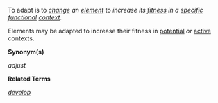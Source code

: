 To adapt is to *[change](https://github.com/gcassel/Modular-Organization-Terminology/blob/master/terms/change.md) an [element](https://github.com/gcassel/Modular-Organization-Terminology/blob/master/terms/element.md)* to *increase its [fitness](https://github.com/gcassel/Modular-Organization-Terminology/blob/master/terms/fitness.md) in a [specific](https://github.com/gcassel/Modular-Organization-Terminology/blob/master/terms/specific.md) [functional](https://github.com/gcassel/Modular-Organization-Terminology/blob/master/terms/function.md) [context](https://github.com/gcassel/Modular-Organization-Terminology/blob/master/terms/context.md)*.

Elements may be adapted to increase their fitness in [potential](https://github.com/gcassel/Modular-Organization-Terminology/blob/master/terms/potential.md) *or* [active](https://github.com/gcassel/Modular-Organization-Terminology/blob/master/terms/active.md) contexts.

**Synonym(s)**

*adjust*

**Related Terms**

*[develop](https://github.com/gcassel/Modular-Organization-Terminology/blob/master/terms/develop.md)*
